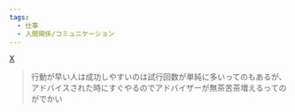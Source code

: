 ```yaml
---
tags:
  - 仕事
  - 人間関係/コミュニケーション
---
```

[X](https://x.com/GOROman/status/1896024167625130140)

>行動が早い人は成功しやすいのは試行回数が単純に多いってのもあるが、アドバイスされた時にすぐやるのでアドバイザーが無茶苦茶増えるってのがでかい


